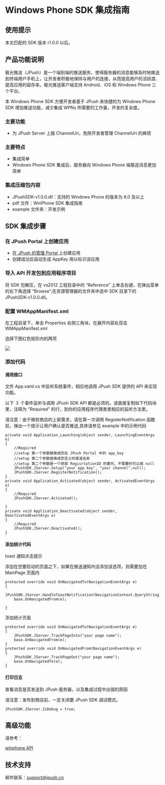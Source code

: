 # Windows Phone SDK 集成指南
## 使用提示

本文匹配的 SDK 版本 r1.0.0 以后。

## 产品功能说明

极光推送（JPush）是一个端到端的推送服务，使得服务器的消息能够及时地推送到终端用户手机上，让开发者积极地保持与用户的连接，从而提高用户的活跃度、提高应用的留存率。极光推送客户端支持 Android、iOS 和 Windows Phone 三个平台。


本 Windows Phone SDK 方便开发者基于 JPush 来快捷的为 Windows Phone SDK 增加推送功能，减少集成 WPNs 所需要的工作量，开发的复杂度。

### 主要功能

+ 为 JPush Server 上报 ChannelUri，免除开发者管理 ChannelUri 的麻烦

### 主要特点

+ 集成简单
+ Windows Phone SDK 集成后，服务器向 Windows Phone 端推送消息更加简单

### 集成压缩包内容

+ JPushSDK-v1.0.0.dll：支持的 Windows Phone 的版本为 8.0 及以上
+ pdf 文件：WinPhone SDK 集成指南
+ example 文件夹：开发示例

## SDK 集成步骤
### 在 JPush Portal 上创建应用

+ [在 JPush 的管理 Portal ](https://www.jiguang.cn)上创建应用
+ 创建成功后自动生成 AppKey 用以标识该应用

### 导入 API 开发包到应用程序项目

将 SDK 包解压，在 vs2012 工程目录中的 “Reference” 上单击右键，在弹出菜单的右下角选择 "Browse",在资源管理器的文件夹中选中 SDK 目录下的 JPushSDK-v1.0.0.dll。

### 配置 WMAppManifest.xml

在工程目录下，单击 Properties 右侧三角块，在展开内容处双击 WMAppManifest.xml

选择下图红色矩形内的两项

![](../image/WP.jpg)

### 添加代码

#### 调用接口

文件 App.xaml.cs 中监听系统事件，相应地调用 JPush SDK 提供的 API 来实现功能。

以下 ３ 个事件监听与调用 JPush SDK API 都是必须的。请直接复制如下代码块里，注释为 "Required" 的行，到你的应用程序代理类里相应的监听方法里。

请注意：由于微软商店的上架需求，请在第一次调用 RegisterNotification 函数前，弹出一个提示让用户确认是否推送,具体请参见 example 中的示例代码

	private void Application_Launching(object sender, LaunchingEventArgs e)
	{
		//Required
		//setup 第一个参数替换成您在 JPush Portal 中的 app_key
		//setup 第二个参数替换成您定义的渠道名称
		//setup 第二个参数是一个获取 RegisrtationID 的委托，不需要时可以填 null
		JPushSDK.JServer.Setup("your app_key", "your channel",null);
		JPushSDK.JServer.RegisterNotification();
	}
	private void Application_Activated(object sender, ActivatedEventArgs e)
	{
		//Required
		JPushSDK.JServer.Activated();

	}
	private void Application_Deactivated(object sender, DeactivatedEventArgs e)
	{
		//Required
		JPushSDK.JServer.Deactivated();
	}
#### 添加统计代码

toast 通知点击提示

添加在您要启动的页面之下，如果在推送通知内没添加该选项，则需要加在 MainPage 页面内

	protected override void OnNavigatedTo(NavigationEventArgs e)
	{
		JPushSDK.JServer.HandleToastNotification(NavigationContext.QueryString);
		base.OnNavigatedFrom(e);

	}
添加统计页面

	protected override void OnNavigatedTo(NavigationEventArgs e)
	{
		JPushSDK.JServer.TrackPageInto("your page name");
		base.OnNavigatedFrom(e);
	}
	protected override void OnNavigatedFrom(NavigationEventArgs e)
	{
		JPushSDK.JServer.TrackPageOut("your page name");
		base.OnNavigatedTo(e);
	}
#### 打印日志

查看消息是否发送到 JPush 服务器，以及集成过程中出错的原因

请注意：发布到商店前，一定关闭要 JPush SDK 调试模式。

	JPushSDK.JServer.IsDebug = true;

## 高级功能
请参考：

[winphone API](winphone_api)

## 技术支持

邮件联系：[support&#64;jpush.cn](mailto:support&#64;jpush.cn)
